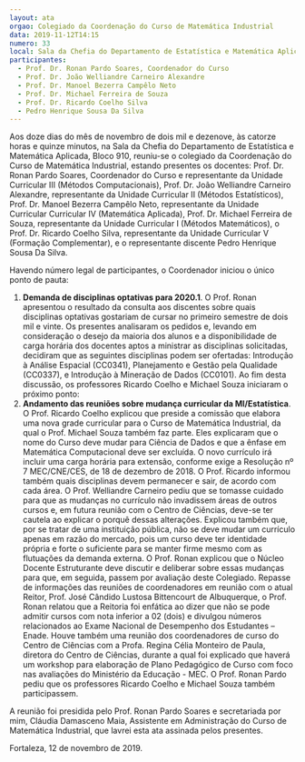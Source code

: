 ```yaml
---
layout: ata
orgao: Colegiado da Coordenação do Curso de Matemática Industrial
data: 2019-11-12T14:15
numero: 33
local: Sala da Chefia do Departamento de Estatística e Matemática Aplicada
participantes:
  - Prof. Dr. Ronan Pardo Soares, Coordenador do Curso
  - Prof. Dr. João Welliandre Carneiro Alexandre
  - Prof. Dr. Manoel Bezerra Campêlo Neto
  - Prof. Dr. Michael Ferreira de Souza
  - Prof. Dr. Ricardo Coelho Silva
  - Pedro Henrique Sousa Da Silva
---
```


Aos doze dias do mês de novembro de dois mil e dezenove, às catorze horas e quinze minutos, na Sala da Chefia do Departamento de Estatística e Matemática Aplicada, Bloco 910, reuniu-se o colegiado da Coordenação do Curso de Matemática Industrial, estando presentes os docentes: Prof. Dr. Ronan Pardo Soares, Coordenador do Curso e representante da Unidade Curricular III (Métodos Computacionais), Prof. Dr. João Welliandre Carneiro Alexandre, representante da Unidade Curricular II (Métodos Estatísticos), Prof. Dr. Manoel Bezerra Campêlo Neto, representante da Unidade Curricular Curricular IV (Matemática Aplicada), Prof. Dr. Michael Ferreira de Souza, representante da Unidade Curricular I (Métodos Matemáticos), o Prof. Dr. Ricardo Coelho Silva, representante da Unidade Curricular V (Formação Complementar), e o representante discente Pedro Henrique Sousa Da Silva.

Havendo número legal de participantes, o Coordenador iniciou o único ponto de pauta:

1. **Demanda de disciplinas optativas para 2020.1**.
   O Prof. Ronan apresentou o resultado da consulta aos discentes sobre quais disciplinas optativas gostariam de cursar no primeiro semestre de dois mil e vinte.
   Os presentes analisaram os pedidos e, levando em consideração o desejo da maioria dos alunos e a disponibilidade de carga horária dos docentes aptos a ministrar as disciplinas solicitadas, decidiram que as seguintes disciplinas podem ser ofertadas: Introdução à Análise Espacial (CC0341), Planejamento e Gestão pela Qualidade (CC0337), e Introdução à Mineração de Dados (CC0101).
   Ao fim desta discussão, os professores Ricardo Coelho e Michael Souza iniciaram o próximo ponto:
2. **Andamento das reuniões sobre mudança curricular da MI/Estatística**.
   O Prof. Ricardo Coelho explicou que preside a comissão que elabora uma nova grade curricular para o Curso de Matemática Industrial, da qual o Prof. Michael Souza também faz parte.
   Eles explicaram que o nome do Curso deve mudar para Ciência de Dados e que a ênfase em Matemática Computacional deve ser excluída.
   O novo currículo irá incluir uma carga horária para extensão, conforme exige a Resolução nº 7 MEC/CNE/CES, de 18 de dezembro de 2018.
   O Prof. Ricardo informou também quais disciplinas devem permanecer e sair, de acordo com cada área. O Prof. Welliandre Carneiro pediu que se tomasse cuidado para que as mudanças no currículo não invadissem áreas de outros cursos e, em futura reunião com o Centro de Ciências, deve-se ter cautela ao explicar o porquê dessas alterações.
   Explicou também que, por se tratar de uma instituição pública, não se deve mudar um currículo apenas em razão do mercado, pois um curso deve ter identidade própria e forte o suficiente para se manter firme mesmo com as flutuações da demanda externa.
   O Prof. Ronan explicou que o Núcleo Docente Estruturante deve discutir e deliberar sobre essas mudanças para que, em seguida, passem por avaliação deste Colegiado.
   Repasse de informações das reuniões de coordenadores em reunião com o atual Reitor, Prof. José Cândido Lustosa Bittencourt de Albuquerque, o Prof. Ronan relatou que a Reitoria foi enfática ao dizer que não se pode admitir cursos com nota inferior a 02 (dois) e divulgou números relacionados ao Exame Nacional de Desempenho dos Estudantes – Enade.
   Houve também uma reunião dos coordenadores de curso do Centro de Ciências com a Profa. Regina Célia Monteiro de Paula, diretora do Centro de Ciências, durante a qual foi explicado que haverá um workshop para elaboração de Plano Pedagógico de Curso com foco nas avaliações do Ministério da Educação - MEC. O Prof. Ronan Pardo pediu que os professores Ricardo Coelho e Michael Souza também participassem.

A reunião foi presidida pelo Prof. Ronan Pardo Soares e secretariada por mim, Cláudia Damasceno Maia, Assistente em Administração do Curso de Matemática Industrial, que lavrei esta ata assinada pelos presentes.

Fortaleza, 12 de novembro de 2019.
